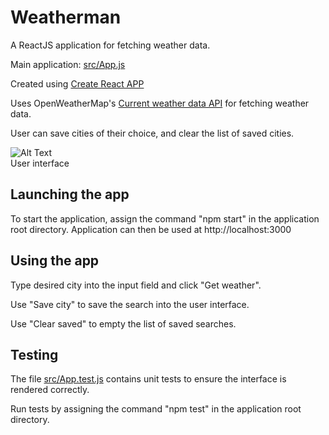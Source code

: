 # Weatherman
A ReactJS application for fetching weather data.

Main application: [src/App.js](https://github.com/matiasraisanen/weatherman/blob/master/src/App.js)

Created using [Create React APP](https://github.com/facebook/create-react-app/tree/master)

Uses OpenWeatherMap's [Current weather data API](http://api.openweathermap.org/) for fetching weather data.

User can save cities of their choice, and clear the list of saved cities.

![Alt Text](http://renki.dy.fi/varasto/weatherman_demo.gif "User interface")    
User interface

## Launching the app

To start the application, assign the command "npm start" in the application root directory. Application can then be used at http://localhost:3000

## Using the app

Type desired city into the input field and click "Get weather".

Use "Save city" to save the search into the user interface.

Use "Clear saved" to empty the list of saved searches.

## Testing

The file [src/App.test.js](https://github.com/matiasraisanen/weatherman/blob/master/src/App.test.js) contains unit tests to ensure the interface is rendered correctly.

Run tests by assigning the command "npm test" in the application root directory.
